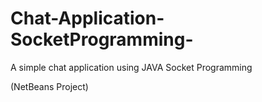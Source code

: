 # Chat-Application-SocketProgramming-
A simple chat application using JAVA Socket Programming

(NetBeans Project)
